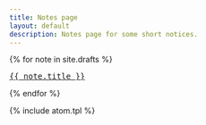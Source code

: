 ```yaml
---
title: Notes page
layout: default
description: Notes page for some short notices.
---
```


{% for note in site.drafts %}
<pre><a href="{{ note.url | prepend: site.baseurl }}">{{ note.title }}</a></pre>
{% endfor %}

{% include atom.tpl %}
